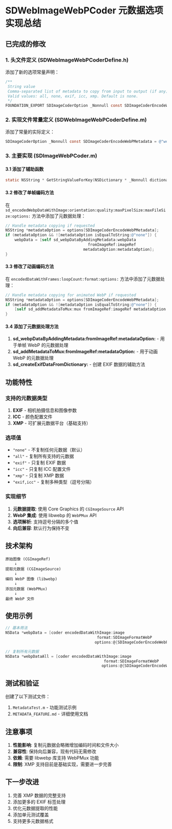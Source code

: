 # SDWebImageWebPCoder 元数据选项实现总结

## 已完成的修改

### 1. 头文件定义 (SDWebImageWebPCoderDefine.h)

添加了新的选项常量声明：

```objective-c
/**
 String value
 Comma-separated list of metadata to copy from input to output (if any).
 Valid values: all, none, exif, icc, xmp. Default is none.
 */
FOUNDATION_EXPORT SDImageCoderOption _Nonnull const SDImageCoderEncodeWebPMetadata;
```

### 2. 实现文件常量定义 (SDWebImageWebPCoderDefine.m)

添加了常量的实际定义：

```objective-c
SDImageCoderOption _Nonnull const SDImageCoderEncodeWebPMetadata = @"webPMetadata";
```

### 3. 主要实现 (SDImageWebPCoder.m)

#### 3.1 添加了辅助函数

```objective-c
static NSString * GetStringValueForKey(NSDictionary * _Nonnull dictionary, NSString * _Nonnull key, NSString * _Nullable defaultValue);
```

#### 3.2 修改了单帧编码方法

在 `sd_encodedWebpDataWithImage:orientation:quality:maxPixelSize:maxFileSize:options:` 方法中添加了元数据处理：

```objective-c
// Handle metadata copying if requested
NSString *metadataOption = options[SDImageCoderEncodeWebPMetadata];
if (metadataOption && ![metadataOption isEqualToString:@"none"]) {
    webpData = [self sd_webpDataByAddingMetadata:webpData
                                    fromImageRef:imageRef
                                  metadataOption:metadataOption];
}
```

#### 3.3 修改了动画编码方法

在 `encodedDataWithFrames:loopCount:format:options:` 方法中添加了元数据处理：

```objective-c
// Handle metadata copying for animated WebP if requested
NSString *metadataOption = options[SDImageCoderEncodeWebPMetadata];
if (metadataOption && ![metadataOption isEqualToString:@"none"]) {
    [self sd_addMetadataToMux:mux fromImageRef:imageRef metadataOption:metadataOption];
}
```

#### 3.4 添加了元数据处理方法

1. **sd_webpDataByAddingMetadata:fromImageRef:metadataOption:** - 用于单帧 WebP 的元数据处理
2. **sd_addMetadataToMux:fromImageRef:metadataOption:** - 用于动画 WebP 的元数据处理
3. **sd_createExifDataFromDictionary:** - 创建 EXIF 数据的辅助方法

## 功能特性

### 支持的元数据类型

1. **EXIF** - 相机拍摄信息和图像参数
2. **ICC** - 颜色配置文件
3. **XMP** - 可扩展元数据平台（基础支持）

### 选项值

- `"none"` - 不复制任何元数据（默认）
- `"all"` - 复制所有支持的元数据
- `"exif"` - 只复制 EXIF 数据
- `"icc"` - 只复制 ICC 配置文件
- `"xmp"` - 只复制 XMP 数据
- `"exif,icc"` - 复制多种类型（逗号分隔）

### 实现细节

1. **元数据提取**: 使用 Core Graphics 的 `CGImageSource` API
2. **WebP 集成**: 使用 libwebp 的 `WebPMux` API
3. **选项解析**: 支持逗号分隔的多个值
4. **向后兼容**: 默认行为保持不变

## 技术架构

```
原始图像 (CGImageRef)
    ↓
提取元数据 (CGImageSource)
    ↓
编码 WebP 图像 (libwebp)
    ↓
添加元数据 (WebPMux)
    ↓
最终 WebP 文件
```

## 使用示例

```objective-c
// 基本用法
NSData *webpData = [coder encodedDataWithImage:image
                                        format:SDImageFormatWebP
                                       options:@{SDImageCoderEncodeWebPMetadata: @"exif,icc"}];

// 复制所有元数据
NSData *webpDataAll = [coder encodedDataWithImage:image
                                           format:SDImageFormatWebP
                                          options:@{SDImageCoderEncodeWebPMetadata: @"all"}];
```

## 测试和验证

创建了以下测试文件：

1. `MetadataTest.m` - 功能测试示例
2. `METADATA_FEATURE.md` - 详细使用文档

## 注意事项

1. **性能影响**: 复制元数据会略微增加编码时间和文件大小
2. **兼容性**: 保持向后兼容，现有代码无需修改
3. **依赖**: 需要 libwebp 库支持 WebPMux 功能
4. **限制**: XMP 支持目前是基础实现，需要进一步完善

## 下一步改进

1. 完善 XMP 数据的完整支持
2. 添加更多的 EXIF 标签处理
3. 优化元数据提取的性能
4. 添加单元测试覆盖
5. 支持更多元数据格式
